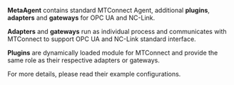 **MetaAgent** contains standard MTConnect Agent, additional **plugins**, **adapters** and **gateways** for OPC UA and NC-Link.

**Adapters** and **gateways** run as individual process and communicates with MTConnect to support OPC UA and NC-Link standard interface.
                                                                         
**Plugins** are dynamically loaded module for MTConnect and provide the same role as their respective adapters or gateways.
                    
For more details, please read their example configurations.
